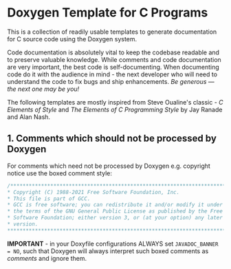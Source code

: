 # Doxygen Template for C Programs
This is a collection of readily usable templates to generate documentation for C source code using the Doxygen system.  

Code documentation is absolutely vital to keep the codebase readable and to preserve valuable knowledge. While comments and code documentation are very important, the best code is self-documenting. When documenting code do it with the audience in mind - the next developer who will need to understand the code to fix bugs and ship enhancements. *Be generous — the next one may be you!*  

The following templates are mostly inspired from Steve Oualine's classic - *C Elements of Style* and *The Elements of C Programming Style* by Jay Ranade and Alan Nash.

## 1. Comments which should not be processed by Doxygen

For comments which need not be processed by Doxygen e.g. copyright notice use the boxed comment style:

```C
/***********************************************************************
* Copyright (C) 1988-2021 Free Software Foundation, Inc.               *
* This file is part of GCC.                                            *
* GCC is free software; you can redistribute it and/or modify it under *
* the terms of the GNU General Public License as published by the Free *
* Software Foundation; either version 3, or (at your option) any later *
* version.                                                             *
************************************************************************/
```

**IMPORTANT** - in your Doxyfile configurations ALWAYS set ``JAVADOC_BANNER = NO``, such that Doxygen will always interpret such boxed comments as *comments* and ignore them.

